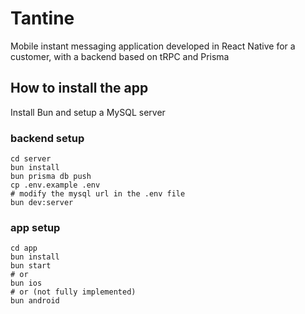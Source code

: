# Tantine

Mobile instant messaging application developed in React Native for a customer, with a backend based on tRPC and Prisma

## How to install the app

Install Bun and setup a MySQL server

### backend setup

```
cd server
bun install
bun prisma db push
cp .env.example .env
# modify the mysql url in the .env file
bun dev:server
```

### app setup

```
cd app
bun install
bun start
# or
bun ios
# or (not fully implemented)
bun android
```
